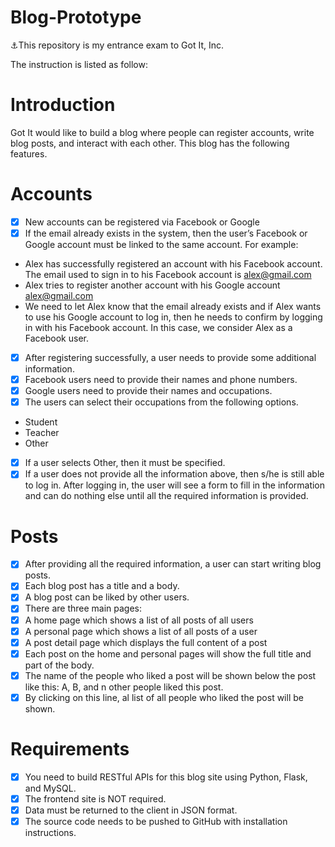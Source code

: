 # Blog-Prototype
⚓This repository is my entrance exam to Got It, Inc.

The instruction is listed as follow:
# Introduction
Got It would like to build a blog where people can register accounts, write blog posts, and interact with each other. This blog has the following features.
# Accounts
- [x] New accounts can be registered via Facebook or Google </br>
- [x] If the email already exists in the system, then the user’s Facebook or Google account must be linked to the same account. For example:</br>
- Alex has successfully registered an account with his Facebook account. The email used to sign in to his Facebook account is alex@gmail.com</br>
- Alex tries to register another account with his Google account alex@gmail.com</br>
- We need to let Alex know that the email already exists and if Alex wants to use his Google account to log in, then he needs to confirm by logging in with his Facebook account. In this case, we consider Alex as a Facebook user.</br>
- [x] After registering successfully, a user needs to provide some additional information.</br>
- [x] Facebook users need to provide their names and phone numbers.</br>
- [x] Google users need to provide their names and occupations.</br>
- [x] The users can select their occupations from the following options.</br>
- Student</br>
- Teacher</br>
- Other</br>
- [x] If a user selects Other, then it must be specified.</br>
- [x] If a user does not provide all the information above, then s/he is still able to log in. After logging in, the user will see a form to fill in the information and can do nothing else until all the required information is provided.</br>
# Posts
- [x] After providing all the required information, a user can start writing blog posts.</br>
- [x] Each blog post has a title and a body.</br>
- [x] A blog post can be liked by other users.</br>
- [x] There are three main pages:</br>
- [x] A home page which shows a list of all posts of all users</br>
- [x] A personal page which shows a list of all posts of a user</br>
- [x] A post detail page which displays the full content of a post</br>
- [x] Each post on the home and personal pages will show the full title and part of the body.</br>
- [x] The name of the people who liked a post will be shown below the post like this: A, B, and n other people liked this post.</br>
- [x] By clicking on this line, al list of all people who liked the post will be shown.</br>
# Requirements
- [x] You need to build RESTful APIs for this blog site using Python, Flask, and MySQL.</br>
- [x] The frontend site is NOT required.</br>
- [x] Data must be returned to the client in JSON format.</br>
- [x] The source code needs to be pushed to GitHub with installation instructions.</br>
